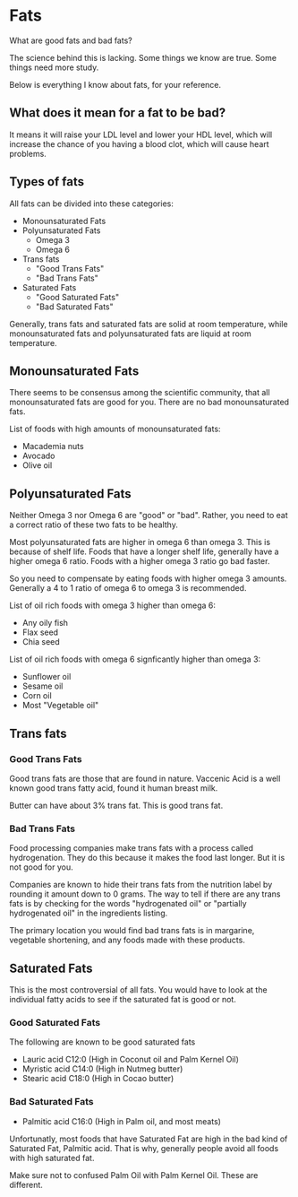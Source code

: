# Fats

What are good fats and bad fats?

The science behind this is lacking. Some things we know are true. Some things need more study.

Below is everything I know about fats, for your reference.

## What does it mean for a fat to be bad?

It means it will raise your LDL level and lower your HDL level, which will increase the chance of you having a blood clot, which will cause heart problems.

## Types of fats

All fats can be divided into these categories:

* Monounsaturated Fats
* Polyunsaturated Fats
  * Omega 3
  * Omega 6
* Trans fats
  * "Good Trans Fats"
  * "Bad Trans Fats"
* Saturated Fats
  * "Good Saturated Fats"
  * "Bad Saturated Fats"

Generally, trans fats and saturated fats are solid at room temperature, while monounsaturated fats and polyunsaturated fats are liquid at room temperature.

## Monounsaturated Fats

There seems to be consensus among the scientific community, that all monounsaturated fats are good for you. There are no bad monounsaturated fats.

List of foods with high amounts of monounsaturated fats:
* Macademia nuts
* Avocado
* Olive oil

## Polyunsaturated Fats

Neither Omega 3 nor Omega 6 are "good" or "bad". Rather, you need to eat a correct ratio of these two fats to be healthy.

Most polyunsaturated fats are higher in omega 6 than omega 3. This is because of shelf life. Foods that have a longer shelf life, generally have a higher omega 6 ratio. Foods with a higher omega 3 ratio go bad faster.

So you need to compensate by eating foods with higher omega 3 amounts. Generally a 4 to 1 ratio of omega 6 to omega 3 is recommended.

List of oil rich foods with omega 3 higher than omega 6:

* Any oily fish
* Flax seed
* Chia seed

List of oil rich foods with omega 6 signficantly higher than omega 3:

* Sunflower oil
* Sesame oil
* Corn oil
* Most "Vegetable oil"

## Trans fats

### Good Trans Fats

Good trans fats are those that are found in nature. Vaccenic Acid is a well known good trans fatty acid, found it human breast milk.

Butter can have about 3% trans fat. This is good trans fat.

### Bad Trans Fats

Food processing companies make trans fats with a process called hydrogenation. They do this because it makes the food last longer. But it is not good for you.

Companies are known to hide their trans fats from the nutrition label by rounding it amount down to 0 grams. The way to tell if there are any trans fats is by checking for the words "hydrogenated oil" or "partially hydrogenated oil" in the ingredients listing.

The primary location you would find bad trans fats is in margarine, vegetable shortening, and any foods made with these products.

## Saturated Fats

This is the most controversial of all fats. You would have to look at the individual fatty acids to see if the saturated fat is good or not.

### Good Saturated Fats

The following are known to be good saturated fats

* Lauric acid C12:0 (High in Coconut oil and Palm Kernel Oil)
* Myristic acid C14:0 (High in Nutmeg butter)
* Stearic acid C18:0 (High in Cocao butter)

### Bad Saturated Fats

* Palmitic acid C16:0 (High in Palm oil, and most meats)

Unfortunatly, most foods that have Saturated Fat are high in the bad kind of Saturated Fat, Palmitic acid.
That is why, generally people avoid all foods with high saturated fat.

Make sure not to confused Palm Oil with Palm Kernel Oil. These are different.
